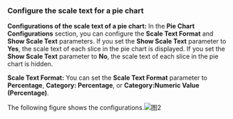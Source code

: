 ### Configure the scale text for a pie chart

**Configurations of the scale text of a pie chart:** In the **Pie Chart Configurations** section, you can configure the **Scale Text Format** and **Show Scale Text** parameters. If you set the **Show Scale Text** parameter to **Yes**, the scale text of each slice in the pie chart is displayed. If you set the **Show Scale Text** parameter to **No**, the scale text of each slice in the pie chart is hidden.

**Scale Text Format:** You can set the **Scale Text Format** parameter to **Percentage**, **Category: Percentage**, or **Category:Numeric Value (Percentage)**.

The following figure shows the configurations.![图2](/img/src/en/visulization/piePro/piePro2.png)

